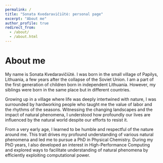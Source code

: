 ```yaml
---
permalink: /
title: "Sonata Kvedaravičiūtė: personal page"
excerpt: "About me"
author_profile: true
redirect_from: 
  - /about/
  - /about.html
---
```




About me
======

My name is Sonata Kvedaravičiūtė. I was born in the small village of Papilys, Lithuania, a few years after the collapse of the Soviet Union. I am a part of the first generation of children born in independent Lithuania. However, my siblings were born in the same place but in different countries.

Growing up in a village where life was deeply intertwined with nature, I was surrounded by hardworking people who taught me the value of labor and the rhythms of the seasons. Witnessing the changing landscapes and the impact of natural phenomena, I understood how profoundly our lives are influenced by the natural world despite our efforts to resist it.

From a very early age, I learned to be humble and respectful of the nature around me. This trait drives my profound understanding of various natural phenomena and led me to pursue a PhD in Physical Chemistry. During my PhD years, I also developed an interest in High-Performance Computing and explored ways to facilitate understanding of natural phenomena by efficiently exploiting computational power.



